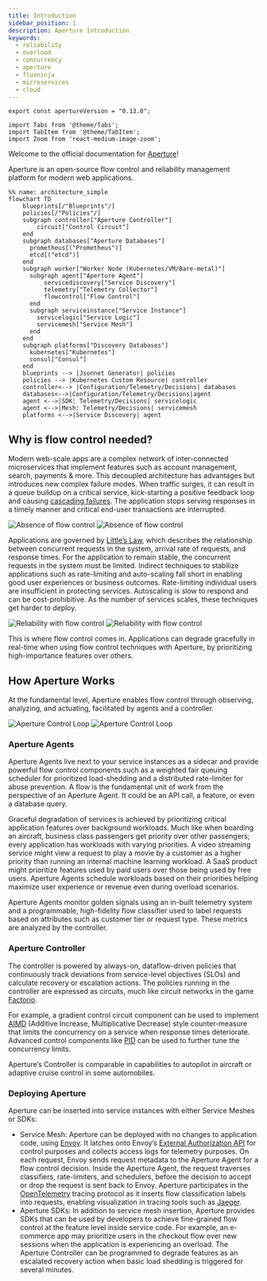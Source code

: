 ```yaml
---
title: Introduction
sidebar_position: 1
description: Aperture Introduction
keywords:
  - reliability
  - overload
  - concurrency
  - aperture
  - fluxninja
  - microservices
  - cloud
---
```


```mdx-code-block
export const apertureVersion = "0.13.0";
```

```mdx-code-block
import Tabs from '@theme/Tabs';
import TabItem from '@theme/TabItem';
import Zoom from 'react-medium-image-zoom';
```

Welcome to the official documentation for
[Aperture](https://github.com/fluxninja/aperture)!

Aperture is an open-source flow control and reliability management platform for
modern web applications.

<Zoom>

```mermaid
%% name: architecture_simple
flowchart TD
    blueprints[/"Blueprints"/]
    policies[/"Policies"/]
    subgraph controller["Aperture Controller"]
        circuit["Control Circuit"]
    end
    subgraph databases["Aperture Databases"]
      prometheus[("Prometheus")]
      etcd[("etcd")]
    end
    subgraph worker["Worker Node (Kubernetes/VM/Bare-metal)"]
      subgraph agent["Aperture Agent"]
          servicediscovery["Service Discovery"]
          telemetry["Telemetry Collector"]
          flowcontrol["Flow Control"]
      end
      subgraph serviceinstance["Service Instance"]
        servicelogic["Service Logic"]
        servicemesh["Service Mesh"]
      end
    end
    subgraph platforms["Discovery Databases"]
      kubernetes["Kubernetes"]
      consul["Consul"]
    end
    blueprints --> |Jsonnet Generator| policies
    policies --> |Kubernetes Custom Resource| controller
    controller<--> |Configuration/Telemetry/Decisions| databases
    databases<-->|Configuration/Telemetry/Decisions|agent
    agent <-->|SDK: Telemetry/Decisions| servicelogic
    agent <-->|Mesh: Telemetry/Decisions| servicemesh
    platforms <-->|Service Discovery| agent
```

</Zoom>

## Why is flow control needed?

Modern web-scale apps are a complex network of inter-connected microservices
that implement features such as account management, search, payments & more.
This decoupled architecture has advantages but introduces new complex failure
modes. When traffic surges, it can result in a queue buildup on a critical
service, kick-starting a positive feedback loop and causing
[cascading failures](https://sre.google/sre-book/addressing-cascading-failures/).
The application stops serving responses in a timely manner and critical end-user
transactions are interrupted.

![Absence of flow control](./assets/img/no-flow-control.png#gh-light-mode-only)
![Absence of flow control](./assets/img/no-flow-control-dark.png#gh-dark-mode-only)

Applications are governed by
[Little’s Law](https://en.wikipedia.org/wiki/Little%27s_law), which describes
the relationship between concurrent requests in the system, arrival rate of
requests, and response times. For the application to remain stable, the
concurrent requests in the system must be limited. Indirect techniques to
stabilize applications such as rate-limiting and auto-scaling fall short in
enabling good user experiences or business outcomes. Rate-limiting individual
users are insufficient in protecting services. Autoscaling is slow to respond
and can be cost-prohibitive. As the number of services scales, these techniques
get harder to deploy.

![Reliability with flow control](./assets/img/active-flow-control.png#gh-light-mode-only)
![Reliability with flow control](./assets/img/active-flow-control-dark.png#gh-dark-mode-only)

This is where flow control comes in. Applications can degrade gracefully in
real-time when using flow control techniques with Aperture, by prioritizing
high-importance features over others.

## How Aperture Works

At the fundamental level, Aperture enables flow control through observing,
analyzing, and actuating, facilitated by agents and a controller.

![Aperture Control Loop](./assets/img/oaalight.png#gh-light-mode-only)
![Aperture Control Loop](./assets/img/oaadark.png#gh-dark-mode-only)

### Aperture Agents

Aperture Agents live next to your service instances as a sidecar and provide
powerful flow control components such as a weighted fair queuing scheduler for
prioritized load-shedding and a distributed rate-limiter for abuse prevention. A
flow is the fundamental unit of work from the perspective of an Aperture Agent.
It could be an API call, a feature, or even a database query.

Graceful degradation of services is achieved by prioritizing critical
application features over background workloads. Much like when boarding an
aircraft, business class passengers get priority over other passengers; every
application has workloads with varying priorities. A video streaming service
might view a request to play a movie by a customer as a higher priority than
running an internal machine learning workload. A SaaS product might prioritize
features used by paid users over those being used by free users. Aperture Agents
schedule workloads based on their priorities helping maximize user experience or
revenue even during overload scenarios.

Aperture Agents monitor golden signals using an in-built telemetry system and a
programmable, high-fidelity flow classifier used to label requests based on
attributes such as customer tier or request type. These metrics are analyzed by
the controller.

### Aperture Controller

The controller is powered by always-on, dataflow-driven policies that
continuously track deviations from service-level objectives (SLOs) and calculate
recovery or escalation actions. The policies running in the controller are
expressed as circuits, much like circuit networks in the game
[Factorio](https://wiki.factorio.com/Circuit_network).

For example, a gradient control circuit component can be used to implement
[AIMD](https://en.wikipedia.org/wiki/Additive_increase/multiplicative_decrease)
(Additive Increase, Multiplicative Decrease) style counter-measure that limits
the concurrency on a service when response times deteriorate. Advanced control
components like [PID](https://en.wikipedia.org/wiki/PID_controller) can be used
to further tune the concurrency limits.

Aperture’s Controller is comparable in capabilities to autopilot in aircraft or
adaptive cruise control in some automobiles.

### Deploying Aperture

Aperture can be inserted into service instances with either Service Meshes or
SDKs:

- Service Mesh: Aperture can be deployed with no changes to application code,
  using [Envoy](https://www.envoyproxy.io/). It latches onto Envoy’s
  [External Authorization API](https://www.envoyproxy.io/docs/envoy/latest/configuration/http/http_filters/ext_authz_filter)
  for control purposes and collects access logs for telemetry purposes. On each
  request, Envoy sends request metadata to the Aperture Agent for a flow control
  decision. Inside the Aperture Agent, the request traverses classifiers,
  rate-limiters, and schedulers, before the decision to accept or drop the
  request is sent back to Envoy. Aperture participates in the
  [OpenTelemetry](https://opentelemetry.io/) tracing protocol as it inserts flow
  classification labels into requests, enabling visualization in tracing tools
  such as [Jaeger](https://www.jaegertracing.io/).
- Aperture SDKs: In addition to service mesh insertion, Aperture provides SDKs
  that can be used by developers to achieve fine-grained flow control at the
  feature level inside service code. For example, an e-commerce app may
  prioritize users in the checkout flow over new sessions when the application
  is experiencing an overload. The Aperture Controller can be programmed to
  degrade features as an escalated recovery action when basic load shedding is
  triggered for several minutes.
